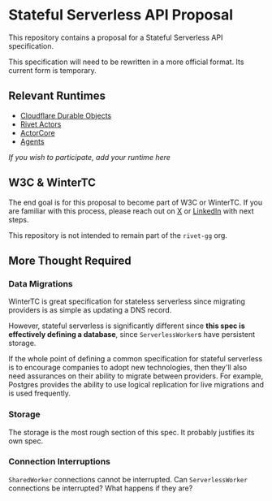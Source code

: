 # Stateful Serverless API Proposal

This repository contains a proposal for a Stateful Serverless API specification.

This specification will need to be rewritten in a more official format. Its current form is temporary.

## Relevant Runtimes

- [Cloudflare Durable Objects](https://developers.cloudflare.com/durable-objects/)
- [Rivet Actors](https://rivet.gg/docs)
- [ActorCore](https://actorcore.org/introduction)
- [Agents](https://developers.cloudflare.com/agents/)

_If you wish to participate, add your runtime here_

## W3C & WinterTC

The end goal is for this proposal to become part of W3C or WinterTC. If you are familiar with this process, please reach out on [X](https://x.com/NathanFlurry) or [LinkedIn](https://www.linkedin.com/in/nathanflurry/) with next steps.

This repository is not intended to remain part of the `rivet-gg` org.

## More Thought Required

### Data Migrations

WinterTC is great specification for stateless serverless since migrating providers is as simple as updating a DNS record.

However, stateful serverless is significantly different since **this spec is effectively defining a database**, since `ServerlessWorker`s have persistent storage. 

If the whole point of defining a common specification for stateful serverless is to encourage companies to adopt new technologies, then they'll also need assurances on their ability to migrate between providers. For example, Postgres provides the ability to use <Link href="https://www.postgresql.org/docs/current/logical-replication.html" target="_blank">logical replication</Link> for live migrations and is used frequently.

### Storage

The storage is the most rough section of this spec. It probably justifies its own spec.

### Connection Interruptions

`SharedWorker` connections cannot be interrupted. Can `ServerlessWorker` connections be interrupted? What happens if they are?

